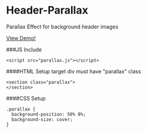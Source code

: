 # Header-Parallax
Parallax Effect for background header images

[View Demo!](http://erick-olivares.com/goodies/header-parallax/demo/index.html)

###JS Include
```
<script src="parallax.js"></script>
```

####HTML Setup
target div must have "parallax" class

```
<section class="parallax">
</section>
```

####CSS Setup

```
.parallax {
  background-position: 50% 0%;
  background-size: cover;
}
```

